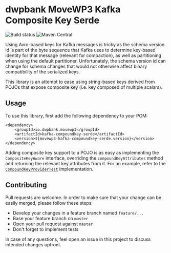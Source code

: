 # dwpbank MoveWP3 Kafka Composite Key Serde

![Build status](https://travis-ci.com/movewp3/kafka-compoundkey-serde.svg?branch=master) ![Maven Central](https://maven-badges.herokuapp.com/maven-central/io.dwpbank.movewp3/kafka-compoundkey-serde/badge.svg)


Using Avro-based keys for Kafka messages is tricky as the schema version id is part of the byte sequence that Kafka uses to determine key-based identity for that message (relevant for compaction), as well as partitioning when using the default partitioner. Unfortunately, the schema version id can change for schema changes that would not otherwise affect binary compatibility of the serialized keys.

This library is an attempt to ease using string-based keys derived from POJOs that expose composite key (i.e. key composed of multiple scalars).

## Usage

To use this library, first add the following dependency to your POM:

```                                
<dependency>
    <groupId>io.dwpbank.movewp3</groupId>
    <artifactId>kafka-compoundkey-serde</artifactId>
    <version>${movewp3-kafka-compoundkey-serde.version}</version>
</dependency>
```

Adding composite key support to a POJO is as easy as implementing the `CompositeKeyAware` interface, overriding the `compoundKeyAttributes` method and returning the relevant key attributes from it. For an example, refer to the [`CompoundKeyProviderTest`](src/test/java/io/dwpbank/movewp3/kafka/compoundkey/CompoundKeyProviderTest.java) implementation.

## Contributing

Pull requests are welcome. In order to make sure that your change can be easily merged, please follow these steps:

* Develop your changes in a feature branch named `feature/...`
* Base your feature branch on `master`
* Open your pull request against `master`
* Don't forget to implement tests

In case of any questions, feel open an issue in this project to discuss intended changes upfront.

